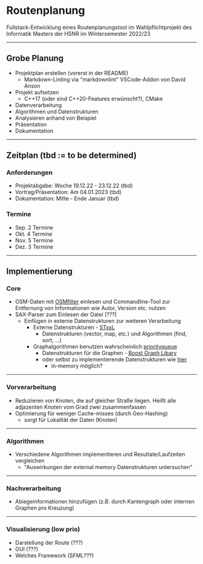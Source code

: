 # Routenplanung

Fullstack-Entwicklung eines Routenplanungstool im Wahlpflichtprojekt des Informatik Masters der HSNR im Wintersemester 2022/23

------------------

## Grobe Planung

- Projektplan erstellen (vorerst in der README)
  - Markdown-Linting via "markdownlint" VSCode-Addon von David Anson
- Projekt aufsetzen
  - C++17 (oder sind C++20-Features erwünscht?), CMake
- Datenverarbeitung
- Algorithmen und Datenstrukturen
- Analysieren anhand von Beispiel
- Präsentation
- Dokumentation

------------------

## Zeitplan (tbd := to be determined)

### Anforderungen

- Projektabgabe: Woche 19.12.22 - 23.12.22 (tbd)
- Vortrag/Präsentation: Am 04.01.2023 (tbd)
- Dokumentation: Mitte - Ende Januar (tbd)

### Termine

- Sep. 2 Termine
- Okt. 4 Termine
- Nov. 5 Termine
- Dez. 3 Termine

------------------

## Implementierung

### Core

- OSM-Daten mit [OSMfilter](https://wiki.openstreetmap.org/wiki/Osmfilter) einlesen und Commandline-Tool zur Entfernung von Informationen wie Autor, Version etc. nutzen
- SAX-Parser zum Einlesen der Datei [???]
  - Einfügen in externe Datenstrukturen zur weiteren Verarbeitung
    - Externe Datenstrukturen - [STxxL](https://stxxl.org/)
      - Datenstrukturen (vector, map, etc.) und Algorithmen (find, sort, ...)
    - Graphalgorithmen benutzen wahrscheinlich [priorityqueue](https://stxxl.org/tags/1.4.1/design_pqueue.html)
      - Datenstrukturen für die Graphen - [Boost Graph Libary](https://www.boost.org/doc/libs/1_80_0/libs/graph/doc/)
      - oder selbst zu implementierende Datenstrukturen wie [hier](https://algo2.iti.kit.edu/schultes/hwy/mobileSubmit.pdf)
        - in-memory möglich?

------------------

### Vorverarbeitung

- Reduzieren von Knoten, die auf gleicher Straße liegen. Heißt alle adjazenten Knoten vom Grad zwei zusammenfassen
- Optimierung für weniger Cache-misses (durch Geo-Hashing)
  - sorgt für Lokalität der Daten (Knoten)

------------------

### Algorithmen

- Verschiedene Algorithmen implementieren und Resultate/Laufzeiten vergleichen
  - "Auswirkungen der external memory Datenstrukturen untersuchen"

------------------

### Nachverarbeitung

- Abiegeinformationen hinzufügen (z.B. durch Kantengraph oder internen Graphen pro Kreuzung)

------------------

### Visualisierung (low prio)

- Darstellung der Route (???)
- GUI (???)
- Welches Framework (SFML???)
